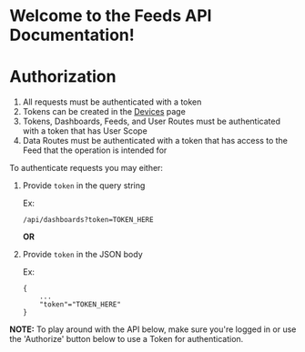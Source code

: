 # Welcome to the Feeds API Documentation!

# Authorization

1. All requests must be authenticated with a token
2. Tokens can be created in the [Devices](/devices) page
3. Tokens, Dashboards, Feeds, and User Routes must be authenticated with a token that has User Scope
4. Data Routes must be authenticated with a token that has access to the Feed that the operation is intended for

To authenticate requests you may either:

1.  Provide `token` in the query string

    Ex:

    ```
    /api/dashboards?token=TOKEN_HERE
    ```

    **OR**

2.  Provide `token` in the JSON body

    Ex:

    ```
    {
        ...
        "token"="TOKEN_HERE"
    }
    ```

**NOTE:** To play around with the API below, make sure you're logged in or use the 'Authorize' button below to use a Token for authentication.
